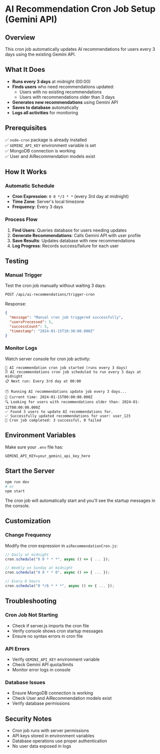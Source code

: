 # AI Recommendation Cron Job Setup (Gemini API)

## Overview
This cron job automatically updates AI recommendations for users every 3 days using the existing Gemini API.

## What It Does
- **Runs every 3 days** at midnight (00:00)
- **Finds users** who need recommendations updated:
  - Users with no existing recommendations
  - Users with recommendations older than 3 days
- **Generates new recommendations** using Gemini API
- **Saves to database** automatically
- **Logs all activities** for monitoring

## Prerequisites
✅ `node-cron` package is already installed  
✅ `GEMINI_API_KEY` environment variable is set  
✅ MongoDB connection is working  
✅ User and AiRecommendation models exist  

## How It Works

### Automatic Schedule
- **Cron Expression**: `0 0 */3 * *` (every 3rd day at midnight)
- **Time Zone**: Server's local timezone
- **Frequency**: Every 3 days

### Process Flow
1. **Find Users**: Queries database for users needing updates
2. **Generate Recommendations**: Calls Gemini API with user profile
3. **Save Results**: Updates database with new recommendations
4. **Log Progress**: Records success/failure for each user

## Testing

### Manual Trigger
Test the cron job manually without waiting 3 days:
```bash
POST /api/ai-recommendations/trigger-cron
```

Response:
```json
{
  "message": "Manual cron job triggered successfully",
  "usersProcessed": 5,
  "successCount": 5,
  "timestamp": "2024-01-15T10:30:00.000Z"
}
```

### Monitor Logs
Watch server console for cron job activity:
```
🚀 AI recommendation cron job started (runs every 3 days)
⏰ AI recommendations cron job scheduled to run every 3 days at midnight
📋 Next run: Every 3rd day at 00:00

🕐 Running AI recommendations update job every 3 days...
📅 Current time: 2024-01-15T00:00:00.000Z
🔍 Looking for users with recommendations older than: 2024-01-12T00:00:00.000Z
✅ Found 3 users to update AI recommendations for.
✅ Successfully updated recommendations for user: user_123
🎯 Cron job completed: 3 successful, 0 failed
```

## Environment Variables
Make sure your `.env` file has:
```env
GEMINI_API_KEY=your_gemini_api_key_here
```

## Start the Server
```bash
npm run dev
# or
npm start
```

The cron job will automatically start and you'll see the startup messages in the console.

## Customization

### Change Frequency
Modify the cron expression in `aiRecommendationCron.js`:
```javascript
// Daily at midnight
cron.schedule("0 0 * * *", async () => { ... });

// Weekly on Sunday at midnight  
cron.schedule("0 0 * * 0", async () => { ... });

// Every 6 hours
cron.schedule("0 */6 * * *", async () => { ... });
```

## Troubleshooting

### Cron Job Not Starting
- Check if server.js imports the cron file
- Verify console shows cron startup messages
- Ensure no syntax errors in cron file

### API Errors
- Verify `GEMINI_API_KEY` environment variable
- Check Gemini API quota/limits
- Monitor error logs in console

### Database Issues
- Ensure MongoDB connection is working
- Check User and AiRecommendation models exist
- Verify database permissions

## Security Notes
- Cron job runs with server permissions
- API keys stored in environment variables
- Database operations use proper authentication
- No user data exposed in logs




